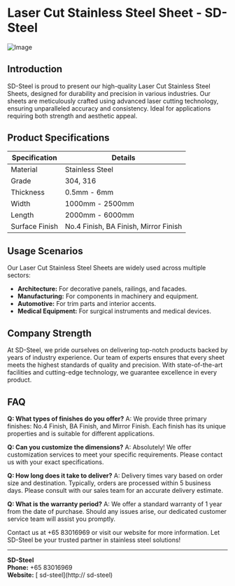 # Laser Cut Stainless Steel Sheet - SD-Steel

![Image](https://github.com/user-attachments/assets/2567258e-e124-4816-932d-1809bd27ef0b)

## Introduction

SD-Steel is proud to present our high-quality Laser Cut Stainless Steel Sheets, designed for durability and precision in various industries. Our sheets are meticulously crafted using advanced laser cutting technology, ensuring unparalleled accuracy and consistency. Ideal for applications requiring both strength and aesthetic appeal.

## Product Specifications

| Specification | Details |
|---------------|---------|
| Material      | Stainless Steel |
| Grade         | 304, 316 |
| Thickness     | 0.5mm - 6mm |
| Width         | 1000mm - 2500mm |
| Length        | 2000mm - 6000mm |
| Surface Finish| No.4 Finish, BA Finish, Mirror Finish |

## Usage Scenarios

Our Laser Cut Stainless Steel Sheets are widely used across multiple sectors:
- **Architecture:** For decorative panels, railings, and facades.
- **Manufacturing:** For components in machinery and equipment.
- **Automotive:** For trim parts and interior accents.
- **Medical Equipment:** For surgical instruments and medical devices.

## Company Strength

At SD-Steel, we pride ourselves on delivering top-notch products backed by years of industry experience. Our team of experts ensures that every sheet meets the highest standards of quality and precision. With state-of-the-art facilities and cutting-edge technology, we guarantee excellence in every product.

## FAQ

**Q: What types of finishes do you offer?**
A: We provide three primary finishes: No.4 Finish, BA Finish, and Mirror Finish. Each finish has its unique properties and is suitable for different applications.

**Q: Can you customize the dimensions?**
A: Absolutely! We offer customization services to meet your specific requirements. Please contact us with your exact specifications.

**Q: How long does it take to deliver?**
A: Delivery times vary based on order size and destination. Typically, orders are processed within 5 business days. Please consult with our sales team for an accurate delivery estimate.

**Q: What is the warranty period?**
A: We offer a standard warranty of 1 year from the date of purchase. Should any issues arise, our dedicated customer service team will assist you promptly.

Contact us at +65 83016969 or visit our website for more information. Let SD-Steel be your trusted partner in stainless steel solutions!

---

**SD-Steel**  
**Phone:** +65 83016969  
**Website:** [ sd-steel](http:// sd-steel)